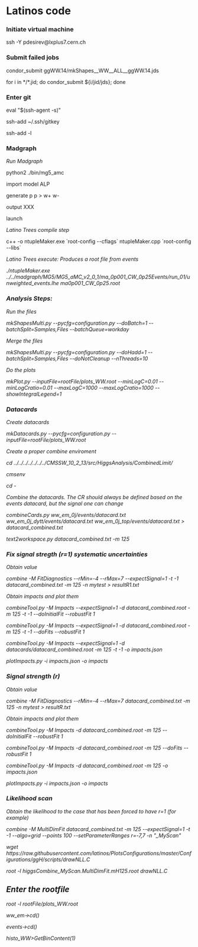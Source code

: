 # Latinos code
### Initiate virtual machine
<p> ssh -Y pdesirev@lxplus7.cern.ch </p>

### Submit failed jobs
<p> condor_submit ggWW.14/mkShapes__WW__ALL__ggWW.14.jds </p>
<p> for i in */*.jid; do condor_submit ${i/jid/jds}; done </p>

### Enter git
<p> eval "$(ssh-agent -s)" </p>
<p> ssh-add ~/.ssh/gitkey </p>
<p> ssh-add -l </p>

### Madgraph
<i> Run Madgraph </i>
<p> python2 ./bin/mg5_amc </p>
<p> import model ALP </p>
<p> generate p p > w+ w- </p>
<p> output XXX </p>
<p> launch </p>
<i> Latino Trees compile step </i>
<p> c++ -o ntupleMaker.exe `root-config --cflags` ntupleMaker.cpp `root-config --libs`</p>
<i> Latino Trees execute: Produces a root file from events <i>
<p> ./ntupleMaker.exe ../../madgraph/MG5/MG5_aMC_v2_0_1/ma_0p001_CW_0p25Events/run_01/unweighted_events.lhe   ma0p001_CW_0p25.root </p>
 
### Analysis Steps:
<i> Run the files </i>
<p> mkShapesMulti.py --pycfg=configuration.py --doBatch=1 --batchSplit=Samples,Files --batchQueue=workday </p>
<i> Merge the files </i>
<p> mkShapesMulti.py --pycfg=configuration.py --doHadd=1 --batchSplit=Samples,Files --doNotCleanup --nThreads=10  </p>
<i> Do the plots </i>
<p> mkPlot.py --inputFile=rootFile/plots_WW.root --minLogC=0.01 --minLogCratio=0.01 --maxLogC=1000 --maxLogCratio=1000 --showIntegralLegend=1  </p>

### Datacards
<i> Create datacards </i>
<p> mkDatacards.py --pycfg=configuration.py --inputFile=rootFile/plots_WW.root </p>
<i> Create a proper combine enviroment </i>
<p> cd ../../../../../../../CMSSW_10_2_13/src/HiggsAnalysis/CombinedLimit/ </p>
<p> cmsenv </p>
<p> cd - </p>
<i> Combine the datacards. The CR should always be defined based on the events datacard, but the signal one can change </i>
<p> combineCards.py ww_em_0j/events/datacard.txt ww_em_0j_dytt/events/datacard.txt ww_em_0j_top/events/datacard.txt > datacard_combined.txt </p>
<p> text2workspace.py datacard_combined.txt -m 125 </p>

### Fix signal stregth (r=1) systematic uncertainties
<i> Obtain value </i>
<p> combine -M FitDiagnostics --rMin=-4 --rMax=7 --expectSignal=1 -t -1 datacard_combined.txt -m 125 -n mytest > resultR1.txt </p>
<i> Obtain impacts and plot them </i>
<p> combineTool.py -M Impacts --expectSignal=1 -d datacard_combined.root -m 125 -t -1 --doInitialFit --robustFit 1 </p>
<p> combineTool.py -M Impacts --expectSignal=1 -d datacard_combined.root -m 125 -t -1 --doFits --robustFit 1 </p>
<p> combineTool.py -M Impacts --expectSignal=1 -d datacards/datacard_combined.root -m 125 -t -1 -o impacts.json </p>
<p> plotImpacts.py -i impacts.json -o impacts </p>

### Signal strength (r)
<i> Obtain value </i>
<p> combine -M FitDiagnostics --rMin=-4 --rMax=7 datacard_combined.txt -m 125 -n mytest > resultR.txt </p>
<i> Obtain impacts and plot them </i>
<p> combineTool.py -M Impacts -d datacard_combined.root -m 125 --doInitialFit --robustFit 1 </p>
<p> combineTool.py -M Impacts -d datacard_combined.root -m 125 --doFits --robustFit 1 </p>
<p> combineTool.py -M Impacts -d datacard_combined.root -m 125 -o impacts.json </p>
<p> plotImpacts.py -i impacts.json -o impacts </p>

### Likelihood scan
<i> Obtain the likelihood to the case that has been forced to have r=1 (for example) </i>
<p> combine -M MultiDimFit datacard_combined.txt -m 125 --expectSignal=1 -t -1 --algo=grid --points 100 --setParameterRanges r=-7,7 -n "_MyScan" </p>
<p> wget https://raw.githubusercontent.com/latinos/PlotsConfigurations/master/Configurations/ggH/scripts/drawNLL.C </p>
<p> root -l higgsCombine_MyScan.MultiDimFit.mH125.root drawNLL.C </p>

## Enter the rootfile
<p> root -l rootFile/plots_WW.root </p>
<p> ww_em->cd() </p>
<p> events->cd() </p>
<p> histo_WW>GetBinContent(1) </p>
